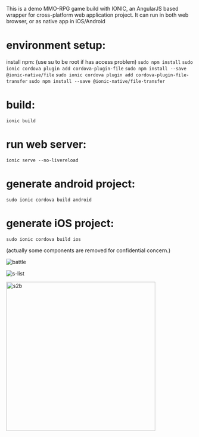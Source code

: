 This is a demo MMO-RPG game build with IONIC, an AngularJS based wrapper for cross-platform web application project.
It can run in both web browser, or as native app in iOS/Android

# environment setup:
install npm: (use su to be root if has access problem)
`sudo npm install`
`sudo ionic cordova plugin add cordova-plugin-file`
`sudo npm install --save @ionic-native/file`
`sudo ionic cordova plugin add cordova-plugin-file-transfer`
`sudo npm install --save @ionic-native/file-transfer`

# build:
`ionic build`

# run web server:
`ionic serve --no-livereload`

# generate android project:
`sudo ionic cordova build android`

# generate iOS project:
`sudo ionic cordova build ios`

(actually some components are removed for confidential concern.)

![battle](https://github.com/user-attachments/assets/f9e43351-8a6c-4158-926c-88d97e2e833c)

![s-list](https://github.com/user-attachments/assets/2a77e425-5f4d-4de3-bd60-7dbd1a94d428)

<img width="400" alt="s2b" src="https://github.com/user-attachments/assets/6d0d9950-a495-4df9-9d57-53fe7332da23" />



